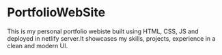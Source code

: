 # PortfolioWebSite
This is my personal portfolio webiste built using HTML, CSS, JS and deployed in netlify server.It showcases my skills, projects, experience in a clean and modern UI.
